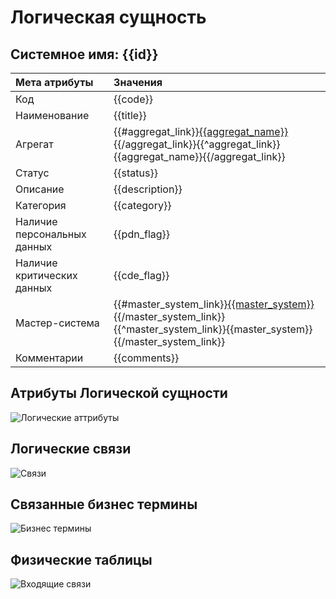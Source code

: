 # Логическая сущность
## Системное имя: {{id}}

[//]: # (отображаем агрегаты как ссылки только для описанных в `$$.seaf.ia.aggregat`, для неописанных - текст)
[//]: # (отображаем Мастер-систему как ссылку только для АС, описанных в `$$.components`, для неописанных - текст)

Мета атрибуты               | Значения
:------------               | :------------
Код                         | {{code}}
Наименование                | {{title}}
Агрегат                     | {{#aggregat_link}}[{{aggregat_name}}]({{aggregat_link}}){{/aggregat_link}}{{^aggregat_link}}{{aggregat_name}}{{/aggregat_link}}
Статус                      | {{status}}
Описание                    | {{description}}
Категория                   | {{category}}
Наличие персональных данных | {{pdn_flag}}
Наличие критических данных  | {{cde_flag}}
Мастер-система              | {{#master_system_link}}[{{master_system}}]({{master_system_link}}){{/master_system_link}}{{^master_system_link}}{{master_system}}{{/master_system_link}}
Комментарии                 | {{comments}}

## Атрибуты Логической сущности
![Логические аттрибуты](@entity/seaf.ia.logical_attributes/registry_by_data_objects?id={{id}})

## Логические связи
![Связи](@entity/seaf.ia.logical_links/registry_by_data_objects?id={{id}})

## Связанные бизнес термины
![Бизнес термины](@entity/seaf.ia.business_objects/registry_by_data_objects?id={{id}})

## Физические таблицы
![Входящие связи](@entity/seaf.ia.physical_tables/registry_by_data_objects?id={{id}})
